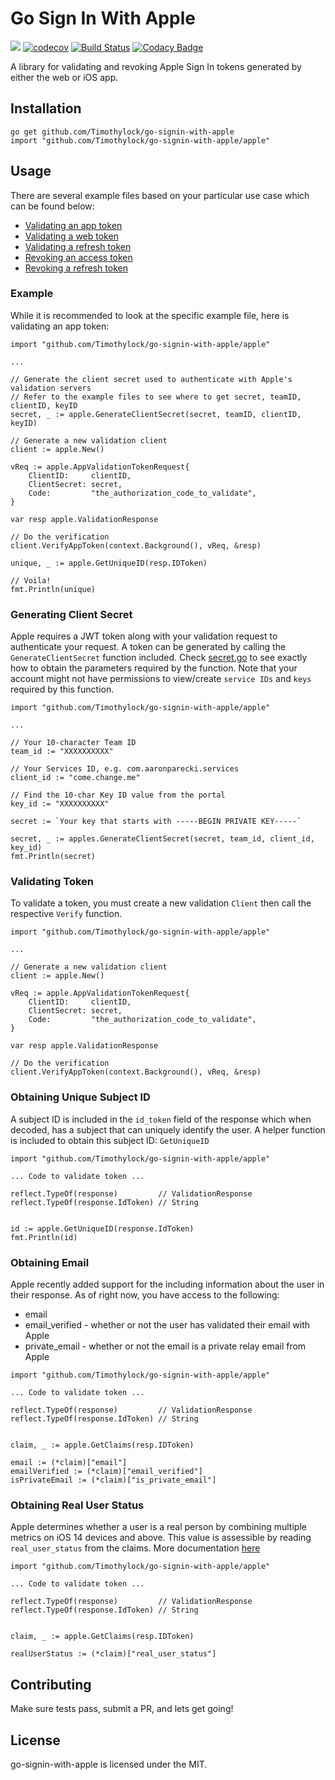 Go Sign In With Apple
======

![](https://img.shields.io/badge/golang-1.21-blue.svg?style=flat) [![codecov](https://codecov.io/gh/Timothylock/go-signin-with-apple/branch/master/graph/badge.svg)](https://codecov.io/gh/Timothylock/go-signin-with-apple)
 [![Build Status](https://app.travis-ci.com/Timothylock/go-signin-with-apple.svg?branch=master)](https://app.travis-ci.com/github/Timothylock/go-signin-with-apple) [![Codacy Badge](https://api.codacy.com/project/badge/Grade/b54cafe3d1884d9cbe9748839739265e)](https://www.codacy.com/manual/Timothylock/go-signin-with-apple?utm_source=github.com&amp;utm_medium=referral&amp;utm_content=Timothylock/go-signin-with-apple&amp;utm_campaign=Badge_Grade)

A library for validating and revoking Apple Sign In tokens generated by either the web or iOS app. 


## Installation
```
go get github.com/Timothylock/go-signin-with-apple
import "github.com/Timothylock/go-signin-with-apple/apple"

```

## Usage

There are several example files based on your particular use case which can be found below:
- [Validating an app token](example/app_validation_example_test.go)
- [Validating a web token](example/web_validation_example_test.go)
- [Validating a refresh token](example/refresh_validation_example_test.go)
- [Revoking an access token](example/revoke_access_token_example_test.go)
- [Revoking a refresh token](example/revoke_refresh_token_example_test.go)

### Example
While it is recommended to look at the specific example file, here is validating an app token:

``` golang
import "github.com/Timothylock/go-signin-with-apple/apple"

...

// Generate the client secret used to authenticate with Apple's validation servers
// Refer to the example files to see where to get secret, teamID, clientID, keyID
secret, _ := apple.GenerateClientSecret(secret, teamID, clientID, keyID)

// Generate a new validation client
client := apple.New()

vReq := apple.AppValidationTokenRequest{
	ClientID:     clientID,
	ClientSecret: secret,
	Code:         "the_authorization_code_to_validate",
}

var resp apple.ValidationResponse

// Do the verification
client.VerifyAppToken(context.Background(), vReq, &resp)

unique, _ := apple.GetUniqueID(resp.IDToken)

// Voila!
fmt.Println(unique)
```

### Generating Client Secret
Apple requires a JWT token along with your validation request to authenticate your request. A token can be generated by 
calling the `GenerateClientSecret` function included. Check [secret.go](apple/secret.go) to see exactly how to obtain the 
parameters required by the function. Note that your account might not have permissions to view/create `service IDs` and 
`keys` required by this function. 

```
import "github.com/Timothylock/go-signin-with-apple/apple"

...

// Your 10-character Team ID
team_id := "XXXXXXXXXX"

// Your Services ID, e.g. com.aaronparecki.services
client_id := "come.change.me"

// Find the 10-char Key ID value from the portal
key_id := "XXXXXXXXXX"

secret := `Your key that starts with -----BEGIN PRIVATE KEY-----`

secret, _ := apples.GenerateClientSecret(secret, team_id, client_id, key_id)
fmt.Println(secret)
```

### Validating Token
To validate a token, you must create a new validation `Client` then call the respective `Verify` function.

```
import "github.com/Timothylock/go-signin-with-apple/apple"

...

// Generate a new validation client
client := apple.New()

vReq := apple.AppValidationTokenRequest{
	ClientID:     clientID,
	ClientSecret: secret,
	Code:         "the_authorization_code_to_validate",
}

var resp apple.ValidationResponse

// Do the verification
client.VerifyAppToken(context.Background(), vReq, &resp)

```

### Obtaining Unique Subject ID
A subject ID is included in the `id_token` field of the response which when decoded, has a subject that can 
uniquely identify the user. A helper function is included to obtain this subject ID: `GetUniqueID`

```
import "github.com/Timothylock/go-signin-with-apple/apple"

... Code to validate token ...

reflect.TypeOf(response)         // ValidationResponse
reflect.TypeOf(response.IdToken) // String


id := apple.GetUniqueID(response.IdToken)
fmt.Println(id)
```

### Obtaining Email
Apple recently added support for the including information about the user in their response. As of right now, you have 
access to the following: 
- email
- email_verified - whether or not the user has validated their email with Apple
- private_email - whether or not the email is a private relay email from Apple

```$xslt
import "github.com/Timothylock/go-signin-with-apple/apple"

... Code to validate token ...

reflect.TypeOf(response)         // ValidationResponse
reflect.TypeOf(response.IdToken) // String


claim, _ := apple.GetClaims(resp.IDToken)

email := (*claim)["email"]
emailVerified := (*claim)["email_verified"]
isPrivateEmail := (*claim)["is_private_email"]
```

### Obtaining Real User Status
Apple determines whether a user is a real person by combining multiple metrics on iOS 14 devices and above. This value is 
assessible by reading `real_user_status` from the claims. More documentation [here](https://developer.apple.com/documentation/authenticationservices/asuserdetectionstatus)

```$xslt
import "github.com/Timothylock/go-signin-with-apple/apple"

... Code to validate token ...

reflect.TypeOf(response)         // ValidationResponse
reflect.TypeOf(response.IdToken) // String


claim, _ := apple.GetClaims(resp.IDToken)

realUserStatus := (*claim)["real_user_status"]
```

## Contributing
Make sure tests pass, submit a PR, and lets get going! 

## License
go-signin-with-apple is licensed under the MIT.
